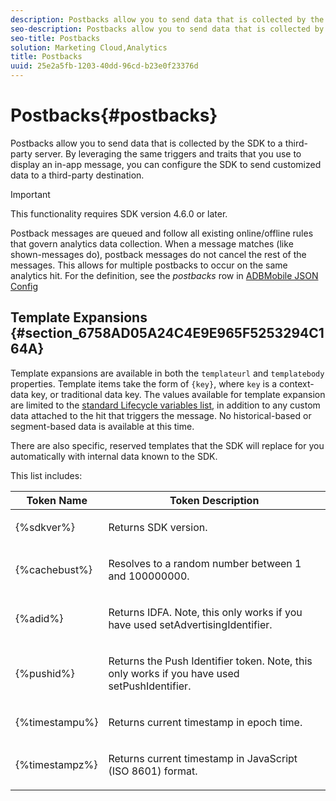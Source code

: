 ```yaml
---
description: Postbacks allow you to send data that is collected by the SDK to a third-party server. By leveraging the same triggers and traits that you use to display an in-app message, you can configure the SDK to send customized data to a third-party destination.
seo-description: Postbacks allow you to send data that is collected by the SDK to a third-party server. By leveraging the same triggers and traits that you use to display an in-app message, you can configure the SDK to send customized data to a third-party destination.
seo-title: Postbacks
solution: Marketing Cloud,Analytics
title: Postbacks
uuid: 25e2a5fb-1203-40dd-96cd-b23e0f23376d
---
```


# Postbacks{#postbacks}

Postbacks allow you to send data that is collected by the SDK to a third-party server. By leveraging the same triggers and traits that you use to display an in-app message, you can configure the SDK to send customized data to a third-party destination.

>[!IMPORTANT]
>
>This functionality requires SDK version 4.6.0 or later.

Postback messages are queued and follow all existing online/offline rules that govern analytics data collection. When a message matches (like shown-messages do), postback messages do not cancel the rest of the messages. This allows for multiple postbacks to occur on the same analytics hit. For the definition, see the *postbacks* row in [ADBMobile JSON Config](../../configuration/json-config/json-config.md#concept_105FBD9EBABE4B21BD7D49687AB2D5BA)

## Template Expansions {#section_6758AD05A24C4E9E965F5253294C164A}

Template expansions are available in both the `templateurl` and `templatebody` properties. Template items take the form of `{key}`, where `key` is a context-data key, or traditional data key. The values available for template expansion are limited to the [standard Lifecycle variables list](https://marketing.adobe.com/resources/help/en_US/mobile/ios/metrics.html), in addition to any custom data attached to the hit that triggers the message. No historical-based or segment-based data is available at this time.

There are also specific, reserved templates that the SDK will replace for you automatically with internal data known to the SDK.

This list includes: 

<table id="table_38E463568634440CA72552A6C80168AD"> 
 <thead> 
  <tr> 
   <th colname="col1" class="entry"> Token Name </th> 
   <th colname="col2" class="entry"> Token Description </th> 
  </tr> 
 </thead>
 <tbody> 
  <tr> 
   <td colname="col1"> <p> <span class="codeph"> {%sdkver%}</span> </p> </td> 
   <td colname="col2"> <p>Returns SDK version. </p> </td> 
  </tr> 
  <tr> 
   <td colname="col1"> <p> <span class="codeph"> {%cachebust%}</span> </p> </td> 
   <td colname="col2"> <p>Resolves to a random number between 1 and 100000000. </p> </td> 
  </tr> 
  <tr> 
   <td colname="col1"> <p> <span class="codeph"> {%adid%}</span> </p> </td> 
   <td colname="col2"> <p>Returns IDFA.
     <!-- and Advertiser ID for Android--> Note, this only works if you have used <span class="codeph"> setAdvertisingIdentifier</span>. </p> </td> 
  </tr> 
  <tr> 
   <td colname="col1"> <p> <span class="codeph"> {%pushid%}</span> </p> </td> 
   <td colname="col2"> <p>Returns the Push Identifier token. Note, this only works if you have used <span class="codeph"> setPushIdentifier</span>. </p> </td> 
  </tr> 
  <tr> 
   <td colname="col1"> <p> <span class="codeph"> {%timestampu%}</span> </p> </td> 
   <td colname="col2"> <p>Returns current timestamp in epoch time. </p> </td> 
  </tr> 
  <tr> 
   <td colname="col1"> <p> <span class="codeph"> {%timestampz%}</span> </p> </td> 
   <td colname="col2"> <p>Returns current timestamp in JavaScript (ISO 8601) format. </p> </td> 
  </tr> 
 </tbody> 
</table>

